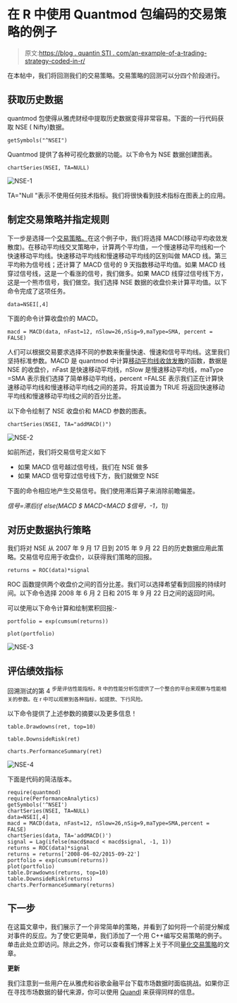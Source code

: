 # 在 R 中使用 Quantmod 包编码的交易策略的例子

> 原文:[https://blog . quantin STI . com/an-example-of-a-trading-strategy-coded-in-r/](https://blog.quantinsti.com/an-example-of-a-trading-strategy-coded-in-r/)

在本帖中，我们将回测我们的交易策略。交易策略的回测可以分四个阶段进行。

## **获取历史数据**

quantmod 包使得从雅虎财经中提取历史数据变得非常容易。下面的一行代码获取 NSE ( Nifty)数据。

```
getSymbols("^NSEI")
```

Quantmod 提供了各种可视化数据的功能。以下命令为 NSE 数据创建图表。

```
chartSeries(NSEI, TA=NULL)
```

![NSE-1](../Images/fb19252d1a3229fca779df80b07661b4.png)

TA="Null "表示不使用任何技术指标。我们将很快看到技术指标在图表上的应用。

## **制定交易策略并指定规则**

下一步是选择一个[交易策略。](https://blog.quantinsti.com/algorithmic-trading-strategies/)在这个例子中，我们将选择 MACD(移动平均收敛发散度)。在移动平均线交叉策略中，计算两个平均值，一个慢速移动平均线和一个快速移动平均线。快速移动平均线和慢速移动平均线的区别叫做 MACD 线。第三平均称为信号线；还计算了 MACD 信号的 9 天指数移动平均值。如果 MACD 线穿过信号线，这是一个看涨的信号，我们做多。如果 MACD 线穿过信号线下方，这是一个熊市信号，我们做空。我们选择 NSE 数据的收盘价来计算平均值。以下命令完成了这项任务。

```
data=NSEI[,4]
```

下面的命令计算收盘价的 MACD。

```
macd = MACD(data, nFast=12, nSlow=26,nSig=9,maType=SMA, percent = FALSE)
```

人们可以根据交易要求选择不同的参数来衡量快速、慢速和信号平均线。这里我们坚持标准参数。MACD 是 quantmod 中计算[移动平均线收敛发散](https://blog.quantinsti.com/moving-average-trading-strategies/)的函数，数据是 NSE 的收盘价，nFast 是快速移动平均线，nSlow 是慢速移动平均线，maType =SMA 表示我们选择了简单移动平均线，percent =FALSE 表示我们正在计算快速移动平均线和慢速移动平均线之间的差异。将其设置为 TRUE 将返回快速移动平均线和慢速移动平均线之间的百分比差。

以下命令绘制了 NSE 收盘价和 MACD 参数的图表。

```
chartSeries(NSEI, TA="addMACD()")
```

![NSE-2](../Images/a1a5e3c0779b8807d24e0f0036e9e100.png)

如前所述，我们将交易信号定义如下

*   如果 MACD 信号越过信号线，我们在 NSE 做多
*   如果 MACD 信号穿过信号线下方，我们就做空 NSE

下面的命令相应地产生交易信号。我们使用滞后算子来消除前瞻偏差。

*信号=滞后(if else(MACD $ MACD<MACD $信号，-1，1))*

## **对历史数据执行策略**

我们将对 NSE 从 2007 年 9 月 17 日到 2015 年 9 月 22 日的历史数据应用此策略。交易信号应用于收盘价，以获得我们策略的回报。

```
returns = ROC(data)*signal
```

ROC 函数提供两个收盘价之间的百分比差。我们可以选择希望看到回报的持续时间。以下命令选择 2008 年 6 月 2 日和 2015 年 9 月 22 日之间的返回时间。

可以使用以下命令计算和绘制累积回报:-

```
portfolio = exp(cumsum(returns))

plot(portfolio)
```

![NSE-3](../Images/f67e7d2d0acff688a4063080a262bac7.png)

## **评估绩效指标**

回溯测试的第 4 <sup>步是评估性能指标。R 中的性能分析包提供了一个整合的平台来观察与性能相关的参数。在 r 中可以观察到各种指标，如提款、下行风险。</sup>

以下命令提供了上述参数的摘要以及更多信息！

```
table.Drawdowns(ret, top=10)

table.DownsideRisk(ret)

charts.PerformanceSummary(ret)
```

![NSE-4](../Images/935c2aa2368a13b941d17b7cd5b09097.png)

下面是代码的简洁版本。

```
require(quantmod)
require(PerformanceAnalytics)
getSymbols('^NSEI')
chartSeries(NSEI, TA=NULL)
data=NSEI[,4]
macd = MACD(data, nFast=12, nSlow=26,nSig=9,maType=SMA,percent = FALSE)
chartSeries(data, TA='addMACD()')
signal = Lag(ifelse(macd$macd < macd$signal, -1, 1))
returns = ROC(data)*signal
returns = returns['2008-06-02/2015-09-22']
portfolio = exp(cumsum(returns))
plot(portfolio)
table.Drawdowns(returns, top=10)
table.DownsideRisk(returns)
charts.PerformanceSummary(returns)
```

## 下一步

在这篇文章中，我们展示了一个非常简单的策略，并看到了如何将一个前提分解成对事件的反应。为了使它更简单，我们添加了一个用 C++编写交易策略的例子。单击此处立即访问。除此之外，你可以查看我们博客上关于不同[量化交易策略](https://quantra.quantinsti.com/course/quantitative-trading-strategies-models)的文章。

**更新**

我们注意到一些用户在从雅虎和谷歌金融平台下载市场数据时面临挑战。如果你正在寻找市场数据的替代来源，你可以使用 [Quandl](https://www.quandl.com/) 来获得同样的信息。